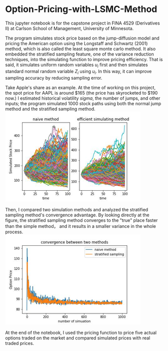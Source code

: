 # Option-Pricing-with-LSMC-Method

This jupyter notebook is for the capstone project in FINA 4529 (Derivatives II) at Carlson School of Management, University of Minnesota.  

The program simulates stock price based on the jump-diffusion model and pricing the American option using the Longstaff and Schwartz (2001) method, which is also called the least square monte carlo method. It also embedded the stratified sampling feature, one of the variance reduction techniques, into the simulating function to improve pricing efficiency. That is said, it simulates uniform random variables $u_{i}$ first and then simulates standard normal random variable $Z_{i}$ using $u_{i}$. In this way, it can improve sampling accuracy by reducing sampling error.   

Take Apple's share as an example. At the time of working on this project, the spot price for AAPL is around $165 (the price has skyrocketed to $190 now.) I estimated historical volatility $sigma$, the number of jumps, and other inputs; the program simulated 1000 stock paths using both the normal jump method and the stratified sampling method.  
![ ](https://github.com/ZedongDaniel/Option-Pricing-with-LSMC-Method/blob/a6cbc36be2f5129ba287b8e379d65530f52be950/images/simulated%20stock%20path.jpg)

Then, I compared two simulation methods and analyzed the stratified sampling method's convergence advantage. By looking directly at the figure, the stratified sampling method converges to the "true" place faster than the simple method， and it results in a smaller variance in the whole process.  
![ ](https://github.com/ZedongDaniel/Option-Pricing-with-LSMC-Method/blob/0970b50f076825071ec3df0905cad4e4ddaf067e/images/comvergence%20comparison.jpg)

At the end of the notebook, I used the pricing function to price five actual options traded on the market and compared simulated prices with real traded prices.  




